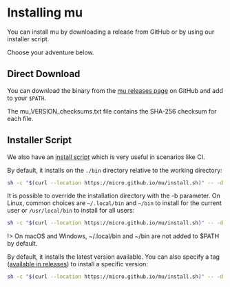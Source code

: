 # Installing mu

You can install mu by downloading a release from GitHub or by using our installer script.

Choose your adventure below.

## Direct Download

You can download the binary from the [mu releases page](https://github.com/micro/mucl/releases) on GitHub and add to your `$PATH`.

The mu_VERSION_checksums.txt file contains the SHA-256 checksum for each file.

## Installer Script

We also have an [install script](https://github.com/micro/mucl/blob/main/docs/public/install.sh) which is very useful in scenarios like CI.

By default, it installs on the `./bin` directory relative to the working directory:

```bash
sh -c "$(curl --location https://micro.github.io/mu/install.sh)" -- -d
```

It is possible to override the installation directory with the -b parameter. On Linux, common choices are `~/.local/bin` and `~/bin` to install for the current user or `/usr/local/bin` to install for all users:

```bash
sh -c "$(curl --location https://micro.github.io/mu/install.sh)" -- -d -b ~/.local/bin
```

!> On macOS and Windows, ~/.local/bin and ~/bin are not added to $PATH by default.

By default, it installs the latest version available. You can also specify a tag ([available in releases](https://github.com/micro/mucl/releases)) to install a specific version:

```bash
sh -c "$(curl --location https://micro.github.io/mu/install.sh)" -- -d v0.1.0
```
